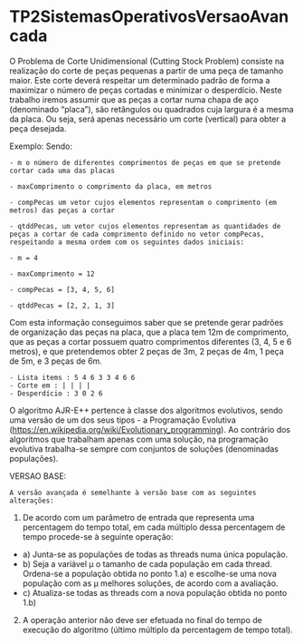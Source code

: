 # TP2SistemasOperativosVersaoAvancada
O Problema de Corte Unidimensional (Cutting Stock Problem) consiste na realização do corte de peças pequenas a partir de uma peça de tamanho maior. Este corte deverá respeitar um determinado padrão de forma a maximizar o número de peças cortadas e minimizar o desperdício. Neste trabalho iremos assumir que as peças a cortar numa chapa de aço (denominado “placa”), são retângulos ou quadrados cuja largura é a mesma da placa. Ou seja, será apenas necessário um corte (vertical) para obter a peça desejada.

Exemplo: Sendo:

    - m o número de diferentes comprimentos de peças em que se pretende cortar cada uma das placas

    - maxComprimento o comprimento da placa, em metros

    - compPecas um vetor cujos elementos representam o comprimento (em metros) das peças a cortar

    - qtddPecas, um vetor cujos elementos representam as quantidades de peças a cortar de cada comprimento definido no vetor compPecas, respeitando a mesma ordem com os seguintes dados iniciais:

    - m = 4

    - maxComprimento = 12

    - compPecas = [3, 4, 5, 6]

    - qtddPecas = [2, 2, 1, 3]

Com esta informação conseguimos saber que se pretende gerar padrões de organização das peças na placa, que a placa tem 12m de comprimento, que as peças a cortar possuem quatro comprimentos diferentes (3, 4, 5 e 6 metros), e que pretendemos obter 2 peças de 3m, 2 peças de 4m, 1 peça de 5m, e 3 peças de 6m.

    - Lista items : 5 4 6 3 3 4 6 6
    - Corte em : | | | |
    - Desperdício : 3 0 2 6

O algoritmo AJR-E++ pertence à classe dos algoritmos evolutivos, sendo uma versão de um dos seus tipos - a Programação Evolutiva (https://en.wikipedia.org/wiki/Evolutionary_programming). Ao contrário dos algoritmos que trabalham apenas com uma solução, na programação evolutiva trabalha-se sempre com conjuntos de soluções (denominadas populações).

VERSAO BASE:

    A versão avançada é semelhante à versão base com as seguintes alterações:
1. De acordo com um parâmetro de entrada que representa uma percentagem do tempo total,
em cada múltiplo dessa percentagem de tempo procede-se à seguinte operação:
- a) Junta-se as populações de todas as threads numa única população.
- b) Seja a variável μ o tamanho de cada população em cada thread. Ordena-se a população
obtida no ponto 1.a) e escolhe-se uma nova população com as μ melhores soluções, de
acordo com a avaliação.
- c) Atualiza-se todas as threads com a nova população obtida no ponto 1.b)
2. A operação anterior não deve ser efetuada no final do tempo de execução do algoritmo
(último múltiplo da percentagem de tempo total).
